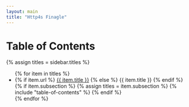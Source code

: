 ```yaml
---
layout: main
title: "Http4s Finagle"
---
```


Table of Contents
=================
{% assign titles = sidebar.titles %}

<ul>
  {% for item in titles %}
      <li>
        {% if item.url %}
            <a href="{{ site.baseurl }}/{{ item.url }}">{{ item.title }}</a>
        {% else %}
            {{ item.title }}
        {% endif %}
        {% if item.subsection %}
            {% assign titles = item.subsection %}
            {% include "table-of-contents" %}
        {% endif %}
      </li>
  {% endfor %}
</ul>
